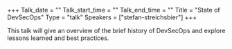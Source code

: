 +++
Talk_date = ""
Talk_start_time = ""
Talk_end_time = ""
Title = "State of DevSecOps"
Type = "talk"
Speakers = ["stefan-streichsbier"]
+++

This talk will give an overview of the brief history of DevSecOps and explore lessons learned and best practices.
